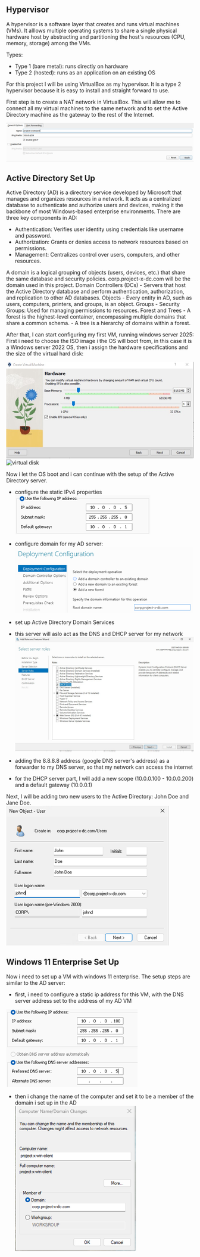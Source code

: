 ## Hypervisor
A hypervisor is a software layer that creates and runs virtual machines (VMs). It alllows multiple operating systems to share a single physical hardware host by abstracting and partitioning the host's resources (CPU, memory, storage) among the VMs.

Types:
 - Type 1 (bare metal): runs directly on hardware
 - Type 2 (hosted): runs as an application on an existing OS

For this project I will be using VirtualBox as my hypervisor.
It is a type 2 hypervisor because it is easy to install and straight forward to use.

First step is to create a NAT network in VirtualBox. This will allow me to connect all my virtual machines to the same network and to set the Active Directory machine as the gateway to the rest of the Internet.

![nat setup](images/NAT_setup.png)

## Active Directory Set Up

Active Directory (AD) is a directory service developed by Microsoft that manages and organizes resources in a network. It acts as a centralized database to authenticate and authorize users and devices, making it the backbone of most Windows-based enterprise environments.
There are three key components in AD:
 - Authentication: Verifies user identity using credentials like username and password.
 - Authorization: Grants or denies access to network resources based on permissions.
 - Management: Centralizes control over users, computers, and other resources.

A domain is a logical grouping of objects (users, devices, etc.) that share the same database and security policies.
corp.project-x-dc.com will be the domain used in this project.
Domain Controllers (DCs) - Servers that host the Active Directory database and perform authentication, authorization, and replication to other AD databases.
Objects - Every entity in AD, such as users, computers, printers, and groups, is an object.
Groups - Security Groups: Used for managing permissions to resources.
 Forest and Trees - A forest is the highest-level container, encompassing multiple domains that share a common schema. - A tree is a hierarchy of domains within a forest.


After that, I can start configuring my first VM, running windows server 2025:
First i need to choose the ISO image i the OS will boot from, in this case it is a Windows server 2022 OS, then i assign the hardware specifications and the size of the virtual hard disk:

![hardware](images/hardware.png)
![virtual disk](images.virtual_disk.png)


Now i let the OS boot and i can continue with the setup of the Active Directory server.
 - configure the static IPv4 properties
![AD ipv4](images/ADipv4.png)

 - configure domain for my AD server:
![AD domain](images/ADDS.png)

 - set up Active Directory Domain Services
 - this server will aslo act as the DNS and DHCP server for my network
![ADDS](images/DNS-DHCP.png)

- adding the 8.8.8.8 address (google DNS server's address) as a forwarder to my DNS server, so that my network can access the internet
- for the DHCP server part, I will add a new scope (10.0.0.100 - 10.0.0.200) and a default gateway (10.0.0.1)

Next, I will be adding two new users to the Active Directory: John Doe and Jane Doe.
![John Doe](images/johnDconfiguration.png)


## Windows 11 Enterprise Set Up

Now i need to set up a VM with windows 11 enterprise.
 The setup steps are similar to the AD server:
 - first, i need to configure a static ip address for this VM, with the DNS server address set to the address of my AD VM

![win-client static IP](images/win-client-static-IP.png)

 - then i change the name of the computer and set it to be a member of the domain i set up in the AD
![domain change](images/change-domain.png)
